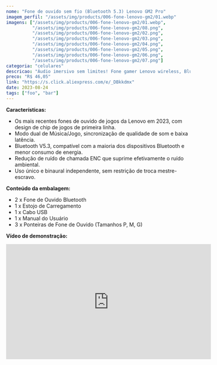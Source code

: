 ```yaml
---
nome: "Fone de ouvido sem fio (Bluetooth 5.3) Lenovo GM2 Pro"
imagem_perfil: "/assets/img/products/006-fone-lenovo-gm2/01.webp"
imagens: ["/assets/img/products/006-fone-lenovo-gm2/01.webp",
          "/assets/img/products/006-fone-lenovo-gm2/08.png",
          "/assets/img/products/006-fone-lenovo-gm2/02.png",
          "/assets/img/products/006-fone-lenovo-gm2/03.png",
          "/assets/img/products/006-fone-lenovo-gm2/04.png",
          "/assets/img/products/006-fone-lenovo-gm2/05.png",
          "/assets/img/products/006-fone-lenovo-gm2/06.png",
          "/assets/img/products/006-fone-lenovo-gm2/07.png"]
categoria: "celulares"
descricao: "Áudio imersivo sem limites! Fone gamer Lenovo wireless, Bluetooth 5.3, para uma experiência sonora épica e jogos cativantes, tudo livre de fios."
preco: "R$ 46,05"
link: "https://s.click.aliexpress.com/e/_DBkkdmx"
date: 2023-08-24
tags: ["foo", "bar"]
---
```


**Características:**

- Os mais recentes fones de ouvido de jogos da Lenovo em 2023, com design de chip de jogos de primeira linha.
- Modo dual de Música/Jogo, sincronização de qualidade de som e baixa latência.
- Bluetooth V5.3, compatível com a maioria dos dispositivos Bluetooth e menor consumo de energia.
- Redução de ruído de chamada ENC que suprime efetivamente o ruído ambiental.
- Uso único e binaural independente, sem restrição de troca mestre-escravo.

**Conteúdo da embalagem:**
- 2 x Fone de Ouvido Bluetooth
- 1 x Estojo de Carregamento
- 1 x Cabo USB
- 1 x Manual do Usuário
- 3 x Ponteiras de Fone de Ouvido (Tamanhos P, M, G)

**Vídeo de demonstração:**
<iframe 
  width="560"
  height="315"
  style="display:block"
  src="https://video.aliexpress-media.com/play/u/ae_sg_item/2206470254651/p/1/e/6/t/10301/1100151969682.mp4"
  frameborder="0"
  allow="accelerometer; autoplay; encrypted-media; gyroscope; picture-in-picture"
  allowfullscreen>
  
</iframe>